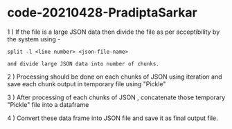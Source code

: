 # code-20210428-PradiptaSarkar

1 ) If the file is a large JSON data then divide the file as per acceptibility by the system using - 

    split -l <line number> <json-file-name>
  
    and divide large JSON data into number of chunks.
    
 2 ) Processing should be done on each chunks of JSON using iteration and save each chunk output in temporary file using "Pickle"
 
 3 ) After processing of each chunks of JSON , concatenate those temporary "Pickle" file into a dataframe
 
 4 ) Convert these data frame into JSON file and save it as final output file. 

